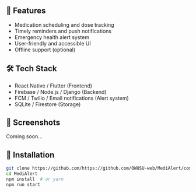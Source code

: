 ## 🚀 Features
- Medication scheduling and dose tracking
- Timely reminders and push notifications
- Emergency health alert system
- User-friendly and accessible UI
- Offline support (optional)

## 🛠️ Tech Stack
- React Native / Flutter (Frontend)
- Firebase / Node.js / Django (Backend)
- FCM / Twilio / Email notifications (Alert system)
- SQLite / Firestore (Storage)

## 📱 Screenshots
<!-- Add image links or use `![Alt text](image-url)` -->
Coming soon...

## 🔧 Installation
```bash
git clone https://github.com/https://github.com/OWUSU-web/MediAlert/commits?author=OWUSU-web/MediAlert.git
cd MediAlert
npm install  # or yarn
npm run start
